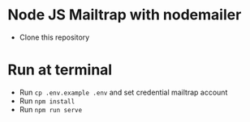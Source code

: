  # Node JS Mailtrap with nodemailer

* Clone this repository

# Run at terminal

* Run `cp .env.example .env` and set credential mailtrap account
* Run `npm install`
* Run `npm run serve`
